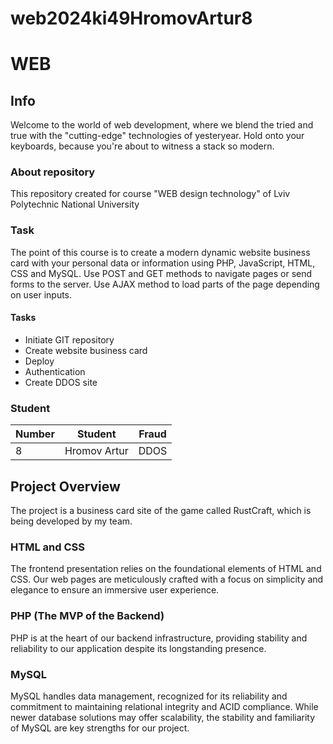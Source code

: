 # web2024ki49HromovArtur8
# WEB

## Info
Welcome to the world of web development, where we blend the tried and true with the "cutting-edge" technologies of yesteryear. Hold onto your keyboards, because you're about to witness a stack so modern.

### About repository
This repository created for course "WEB design technology" of Lviv Polytechnic National University

### Task
The point of this course is to create a modern dynamic website business card with your personal data or information using PHP, JavaScript, HTML, CSS and MySQL. Use POST and GET methods to navigate pages or send forms to the server. Use AJAX method to load parts of the page depending on user inputs.

#### Tasks
- Initiate GIT repository
- Create website business card
- Deploy 
- Authentication
- Create DDOS site

### Student
| Number | Student | Fraud |
| ------ | ------- | ----- |
| 8 | Hromov Artur | DDOS |

## Project Overview
The project is a business card site of the game called RustCraft, which is being developed by my team.

### HTML and CSS
The frontend presentation relies on the foundational elements of HTML and CSS. Our web pages are meticulously crafted with a focus on simplicity and elegance to ensure an immersive user experience.

### PHP (The MVP of the Backend)
PHP is at the heart of our backend infrastructure, providing stability and reliability to our application despite its longstanding presence.

### MySQL
MySQL handles data management, recognized for its reliability and commitment to maintaining relational integrity and ACID compliance. While newer database solutions may offer scalability, the stability and familiarity of MySQL are key strengths for our project.